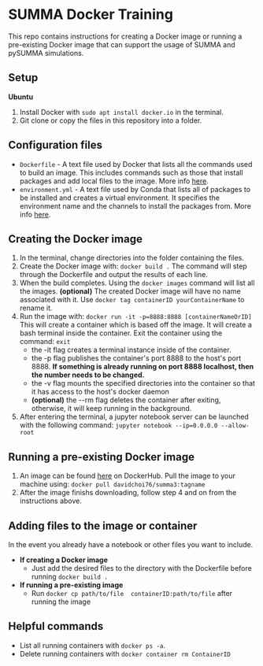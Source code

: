 # SUMMA Docker Training
This repo contains instructions for creating a Docker image or running a pre-existing Docker image that can support the usage of SUMMA and pySUMMA simulations.

## Setup
**Ubuntu**
1. Install Docker with `sudo apt install docker.io` in the terminal.
2. Git clone or copy the files in this repository into a folder.

## Configuration files
- `Dockerfile` - A text file used by Docker that lists all the commands used to build an image. This includes commands such as those that install packages and add local files to the image. More info [here](https://docs.docker.com/engine/reference/builder/).
- `environment.yml` - A text file used by Conda that lists all of packages to be installed and creates a virtual environment. It specifies the environment name and the channels to install the packages from. More info [here](https://docs.conda.io/projects/conda/en/latest/user-guide/tasks/manage-environments.html).

## Creating the Docker image
1. In the terminal, change directories into the folder containing the files.
2. Create the Docker image with:
`docker build .`
The command will step through the Dockerfile and output the results of each line.
3. When the build completes. Using the `docker images` command will list all the images. 
**(optional)** The created Docker image will have no name associated with it. Use `docker tag containerID yourContainerName` to rename it.
4. Run the image with:
`docker run -it -p=8888:8888 [containerNameOrID]`
This will create a container which is based off the image. It will create a bash terminal inside the container. Exit the container using the command: `exit`
    - the -it flag creates a terminal instance inside of the container.
    - the -p flag publishes the container's port 8888 to the host's port 8888. **If something is already running on port 8888 localhost, then the number needs to be changed.** 
    - the -v flag mounts the specified directories into the container so that it has access to the host's docker daemon
    - **(optional)** the --rm flag deletes the container after exiting, otherwise, it will keep running in the background. 
5. After entering the terminal, a jupyter notebook server can be launched  with the following command:
`jupyter notebook --ip=0.0.0.0 --allow-root`

## Running a pre-existing Docker image
1. An image can be found [here](https://hub.docker.com/repository/docker/davidchoi76/summa3) on DockerHub. Pull the image to your machine using:
`docker pull davidchoi76/summa3:tagname`
2. After the image finishs downloading, follow step 4 and on from the instructions above.

## Adding files to the image or container
In the event you already have a notebook or other files you want to include.
- **If creating a Docker image**
    - Just add the desired files to the directory with the Dockerfile before running `docker build .`
- **If running a pre-existing image**
    - Run `docker cp path/to/file  containerID:path/to/file` after running the image 

## Helpful commands
- List all running containers with `docker ps -a`. 
- Delete running containers with `docker container rm ContainerID`
